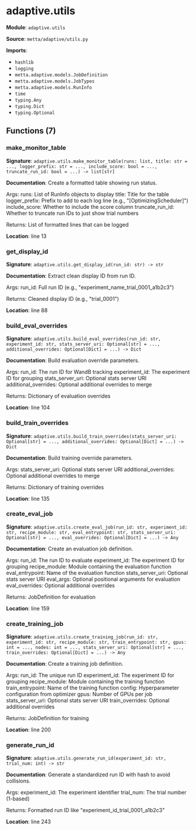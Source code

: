 # adaptive.utils

**Module**: `adaptive.utils`

**Source**: `metta/adaptive/utils.py`

**Imports**:
- `hashlib`
- `logging`
- `metta.adaptive.models.JobDefinition`
- `metta.adaptive.models.JobTypes`
- `metta.adaptive.models.RunInfo`
- `time`
- `typing.Any`
- `typing.Dict`
- `typing.Optional`

## Functions (7)

### make_monitor_table

**Signature**: `adaptive.utils.make_monitor_table(runs: list, title: str = ..., logger_prefix: str = ..., include_score: bool = ..., truncate_run_id: bool = ...) -> list[str]`

**Documentation**: Create a formatted table showing run status.

Args:
    runs: List of RunInfo objects to display
    title: Title for the table
    logger_prefix: Prefix to add to each log line (e.g., "[OptimizingScheduler]")
    include_score: Whether to include the score column
    truncate_run_id: Whether to truncate run IDs to just show trial numbers

Returns:
    List of formatted lines that can be logged

**Location**: line 13

### get_display_id

**Signature**: `adaptive.utils.get_display_id(run_id: str) -> str`

**Documentation**: Extract clean display ID from run ID.

Args:
    run_id: Full run ID (e.g., "experiment_name_trial_0001_a1b2c3")

Returns:
    Cleaned display ID (e.g., "trial_0001")

**Location**: line 88

### build_eval_overrides

**Signature**: `adaptive.utils.build_eval_overrides(run_id: str, experiment_id: str, stats_server_uri: Optional[str] = ..., additional_overrides: Optional[Dict] = ...) -> Dict`

**Documentation**: Build evaluation override parameters.

Args:
    run_id: The run ID for WandB tracking
    experiment_id: The experiment ID for grouping
    stats_server_uri: Optional stats server URI
    additional_overrides: Optional additional overrides to merge

Returns:
    Dictionary of evaluation overrides

**Location**: line 104

### build_train_overrides

**Signature**: `adaptive.utils.build_train_overrides(stats_server_uri: Optional[str] = ..., additional_overrides: Optional[Dict] = ...) -> Dict`

**Documentation**: Build training override parameters.

Args:
    stats_server_uri: Optional stats server URI
    additional_overrides: Optional additional overrides to merge

Returns:
    Dictionary of training overrides

**Location**: line 135

### create_eval_job

**Signature**: `adaptive.utils.create_eval_job(run_id: str, experiment_id: str, recipe_module: str, eval_entrypoint: str, stats_server_uri: Optional[str] = ..., eval_overrides: Optional[Dict] = ...) -> Any`

**Documentation**: Create an evaluation job definition.

Args:
    run_id: The run ID to evaluate
    experiment_id: The experiment ID for grouping
    recipe_module: Module containing the evaluation function
    eval_entrypoint: Name of the evaluation function
    stats_server_uri: Optional stats server URI
    eval_args: Optional positional arguments for evaluation
    eval_overrides: Optional additional overrides

Returns:
    JobDefinition for evaluation

**Location**: line 159

### create_training_job

**Signature**: `adaptive.utils.create_training_job(run_id: str, experiment_id: str, recipe_module: str, train_entrypoint: str, gpus: int = ..., nodes: int = ..., stats_server_uri: Optional[str] = ..., train_overrides: Optional[Dict] = ...) -> Any`

**Documentation**: Create a training job definition.

Args:
    run_id: The unique run ID
    experiment_id: The experiment ID for grouping
    recipe_module: Module containing the training function
    train_entrypoint: Name of the training function
    config: Hyperparameter configuration from optimizer
    gpus: Number of GPUs per job
    stats_server_uri: Optional stats server URI
    train_overrides: Optional additional overrides

Returns:
    JobDefinition for training

**Location**: line 200

### generate_run_id

**Signature**: `adaptive.utils.generate_run_id(experiment_id: str, trial_num: int) -> str`

**Documentation**: Generate a standardized run ID with hash to avoid collisions.

Args:
    experiment_id: The experiment identifier
    trial_num: The trial number (1-based)

Returns:
    Formatted run ID like "experiment_id_trial_0001_a1b2c3"

**Location**: line 243

